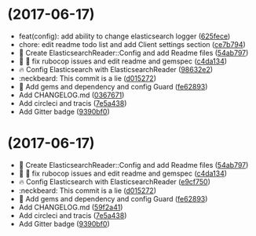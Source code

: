 <a name=""></a>
#  (2017-06-17)

* feat(config): add ability to change elasticsearch logger ([625fece](https://github.com/adham90/elasticsearch_reader/commit/625fece))
* chore: edit readme todo list and add Client settings section ([ce7b794](https://github.com/adham90/elasticsearch_reader/commit/ce7b794))
* :beer: Create ElasticsearchReader::Config and add Readme files ([54ab797](https://github.com/adham90/elasticsearch_reader/commit/54ab797))
* :cop: :pencil: fix rubocop issues and edit readme and gemspec ([c4da134](https://github.com/adham90/elasticsearch_reader/commit/c4da134))
* :fire: Config Elasticsearch with ElasticsearchReader ([98632e2](https://github.com/adham90/elasticsearch_reader/commit/98632e2))
* :neckbeard: This commit is a lie ([d015272](https://github.com/adham90/elasticsearch_reader/commit/d015272))
* :wrench: Add gems and dependency and config Guard ([fe62893](https://github.com/adham90/elasticsearch_reader/commit/fe62893))
* Add CHANGELOG.md ([0367671](https://github.com/adham90/elasticsearch_reader/commit/0367671))
* Add circleci and tracis ([7e5a438](https://github.com/adham90/elasticsearch_reader/commit/7e5a438))
* Add Gitter badge ([9390bf0](https://github.com/adham90/elasticsearch_reader/commit/9390bf0))



<a name=""></a>
#  (2017-06-17)

* :beer: Create ElasticsearchReader::Config and add Readme files ([54ab797](https://github.com/adham90/elasticsearch_reader/commit/54ab797))
* :cop: :pencil: fix rubocop issues and edit readme and gemspec ([c4da134](https://github.com/adham90/elasticsearch_reader/commit/c4da134))
* :fire: Config Elasticsearch with ElasticsearchReader ([e9cf750](https://github.com/adham90/elasticsearch_reader/commit/e9cf750))
* :neckbeard: This commit is a lie ([d015272](https://github.com/adham90/elasticsearch_reader/commit/d015272))
* :wrench: Add gems and dependency and config Guard ([fe62893](https://github.com/adham90/elasticsearch_reader/commit/fe62893))
* Add CHANGELOG.md ([59f2a41](https://github.com/adham90/elasticsearch_reader/commit/59f2a41))
* Add circleci and tracis ([7e5a438](https://github.com/adham90/elasticsearch_reader/commit/7e5a438))
* Add Gitter badge ([9390bf0](https://github.com/adham90/elasticsearch_reader/commit/9390bf0))



